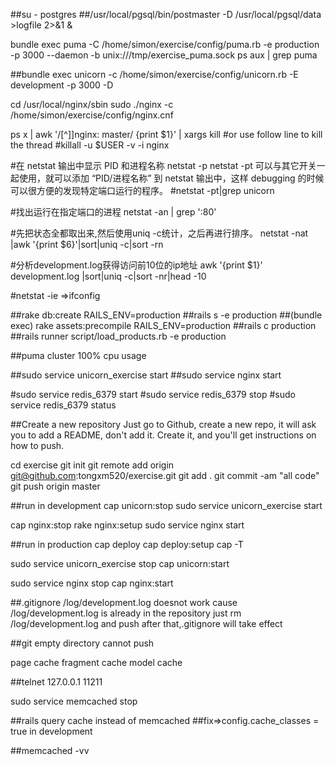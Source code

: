 ##su - postgres
##/usr/local/pgsql/bin/postmaster -D /usr/local/pgsql/data >logfile 2>&1 &

bundle exec puma -C /home/simon/exercise/config/puma.rb  -e production -p 3000 --daemon -b unix:///tmp/exercise_puma.sock
ps aux | grep puma

##bundle exec unicorn -c /home/simon/exercise/config/unicorn.rb -E development  -p 3000 -D

cd /usr/local/nginx/sbin
sudo ./nginx -c /home/simon/exercise/config/nginx.cnf

ps x | awk '/[^\]]nginx: master/ {print $1}' | xargs kill
#or use follow line to kill the thread
#killall -u $USER -v -i nginx


#在 netstat 输出中显示 PID 和进程名称 netstat -p
netstat -pt 可以与其它开关一起使用，就可以添加 “PID/进程名称” 到 netstat 输出中，这样 debugging 的时候可以很方便的发现特定端口运行的程序。
#netstat -pt|grep unicorn

#找出运行在指定端口的进程
netstat -an | grep ':80'

#先把状态全都取出来,然后使用uniq -c统计，之后再进行排序。
netstat -nat |awk '{print $6}'|sort|uniq -c|sort -rn

#分析development.log获得访问前10位的ip地址
awk '{print $1}' development.log |sort|uniq -c|sort -nr|head -10

#netstat -ie =>ifconfig


##rake db:create RAILS_ENV=production
##rails s -e production 
##(bundle exec) rake assets:precompile RAILS_ENV=production
##rails c production
##rails runner script/load_products.rb -e production


##puma cluster 100% cpu usage

##sudo service unicorn_exercise start
##sudo service nginx start

#sudo service redis_6379 start
#sudo service redis_6379 stop
#sudo service redis_6379 status


##Create a new repository
Just go to Github, create a new repo, it will ask you to add a README, don't add it. Create it, and you'll get instructions on how to push.

cd exercise
git init
git remote add origin git@github.com:tongxm520/exercise.git
git add .
git commit -am "all code"
git push origin master

##run in development
cap unicorn:stop
sudo service unicorn_exercise start

cap nginx:stop
rake nginx:setup
sudo service nginx start

##run in production
cap deploy
cap deploy:setup
cap -T

sudo service unicorn_exercise stop
cap unicorn:start

sudo service nginx stop
cap nginx:start

##.gitignore /log/development.log doesnot work
cause  /log/development.log is already in the repository
just rm /log/development.log and push
after that,.gitignore will take effect

##git empty directory cannot push

page cache
fragment cache
model cache

##telnet 127.0.0.1 11211

sudo service memcached stop

##rails query cache instead of memcached
##fix=>config.cache_classes = true in development

##memcached -vv











